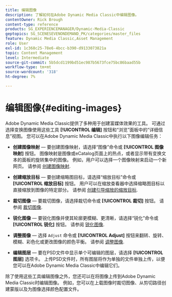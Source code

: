 ```yaml
---
title: 编辑图像
description: 了解如何在Adobe Dynamic Media Classic中编辑图像。
contentOwner: Rick Brough
content-type: reference
products: SG_EXPERIENCEMANAGER/Dynamic-Media-Classic
geptopics: SG_SCENESEVENONDEMAND_PK/categories/master_files
feature: Dynamic Media Classic,Asset Management
role: User
exl-id: 1c368c25-78e6-4bcc-b390-d9133073821a
topic: Content Management
level: Intermediate
source-git-commit: 5b5dcd1199bd51ec987b5673fce75bc86baad55b
workflow-type: tm+mt
source-wordcount: '318'
ht-degree: 7%

---
```


# 编辑图像{#editing-images}

Adobe Dynamic Media Classic提供了多种用于创建富媒体效果的工具。 可通过选择变换图像使用这些工具 **[!UICONTROL 编辑]** 按钮和“浏览”面板中的“详细信息”视图。 您可以在Adobe Dynamic Media Classic中执行以下图像编辑任务：

* **创建图像映射**  — 要创建图像映射，请选择“图像”命令或 **[!UICONTROL 图像映射]** 按钮。 图像映射是图像或eCatalog页面上的热点，或者显示带有变换文本的面板的旋转集中的图像。 例如，用户可以选择一个图像映射来启动一个新网页。 请参阅 [创建图像映射](/help/using/creating-image-maps.md).

* **创建缩放目标**  — 要创建缩略图目标，请选择“缩放目标”命令或 **[!UICONTROL 缩放目标]** 按钮。 用户可以在缩放查看器中选择缩略图目标以直接缩放到图像的特定部分。 请参阅 [创建引导缩放的缩放目标](/help/using/creating-zoom-targets-guided-zoom.md).

* **裁切图像**  — 要裁切图像，请选择裁切命令或 **[!UICONTROL 裁切]** 按钮。 请参阅 [裁切图像](/help/using/cropping-image.md).

* **锐化图像**  — 要锐化图像并使其轮廓更模糊、更清晰，请选择“锐化”命令或 **[!UICONTROL 锐化]** 按钮。 请参阅 [锐化图像](/help/using/sharpening-image.md).

* **调整图像**  — 选择 `Adjust` 命令或 **[!UICONTROL Adjust]** 按钮来翻转、旋转、模糊、彩色化或更改图像的颜色平衡。 请参阅 [调整图像](/help/using/adjusting-image.md).

* **编辑图层**  — 要在PSD文件中显示单个可编辑的图层，请选择 **[!UICONTROL 图层]** 选项卡。 上传PSD文件时，所有图层将作为单独的文件单独上传，以便您可以在Adobe Dynamic Media Classic中编辑它们。

除了使用这些工具编辑图像之外，您还可以在将图像上传到Adobe Dynamic Media Classic时编辑图像。 例如，您可以在上载图像时裁切图像、从剪切路径创建蒙版以及为图像选择颜色配置文件。
